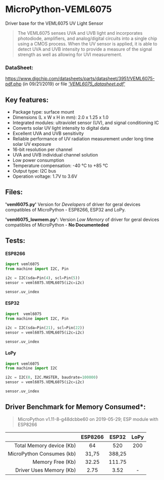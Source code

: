 # MicroPython-VEML6075
 Driver base for the VEML6075 UV Light Sensor
 
> The VEML6075 senses UVA and UVB light and incorporates photodiode, amplifiers, and analog/digital circuits into a single chip using a CMOS process. When the UV sensor is applied, it is able to detect UVA and UVB intensity to provide a measure of the signal strength as well as allowing for UVI measurement.
 
### <b>DataSheet:</b>
https://www.digchip.com/datasheets/parts/datasheet/3951/VEML6075-pdf.php (in 09/21/2019) or file <i>['VEML6075_datasheet.pdf'](https://github.com/neliogodoi/MicroPython-VEML6075/blob/master/VEML6075_datasheet.pdf)</i><br>

## <b>Key features:</b>

* Package type: surface mount
* Dimensions (L x W x H in mm): 2.0 x 1.25 x 1.0
* Integrated modules: ultraviolet sensor (UV), and signal conditioning IC
* Converts solar UV light intensity to digital data
* Excellent UVA and UVB sensitivity
* Reliable performance of UV radiation measurement under long time solar UV exposure
* 16-bit resolution per channel
* UVA and UVB individual channel solution
* Low power consumption
* Temperature compensation: -40 °C to +85 °C
* Output type: I2C bus
* Operation voltage: 1.7V to 3.6V

## <b>Files:</b>

**'veml6075.py'**  Version for *Developers* of driver for geral devices compatibles of MicroPython - ESP8266, ESP32 and LoPy.<br>

**'veml6075_lowmem.py':** Version *Low Memory* of driver for geral devices compatibles of MicroPython - **No Documenteded**

## <b>Tests:</b>
#### ESP8266
```python
import veml6075
from machine import I2C, Pin

i2c = I2C(sda=Pin(4), scl=Pin(5))
sensor = veml6075.VEML6075(i2c=i2c)

sensor.uv_index
```
#### ESP32
```python
import  veml6075
from machine import I2C, Pin

i2c = I2C(sda=Pin(21), scl=Pin(22))
sensor = veml6075.VEML6075(i2c=i2c)

sensor.uv_index
```
#### LoPy
```python
import veml6075
from machine import I2C

i2c = I2C(0, I2C.MASTER, baudrate=100000)
sensor = veml6075.VEML6075(i2c=i2c)

sensor.uv_index
```

## <b>Driver Benchmark for Memory Consumed*:</b>
> MicroPython v1.11-8-g48dcbbe60 on 2019-05-29; ESP module with ESP8266

|       |ESP8266|ESP32|LoPy|
|------:|:-----:|:---:|:--:|
|Total Memory device (Kb)|64|520|200|
|MicroPython Consumes (kb)|31,75|388,25| |
|Memory Free (Kb)|32.25|111.75||
|Driver Uses  Memory  (Kb)|2.75|3.52|-|
